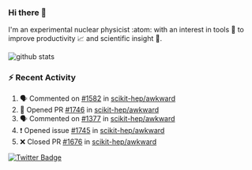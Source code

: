### Hi there 👋 

I'm an experimental nuclear physicist :atom: with an interest in tools :wrench: to improve productivity :chart_with_upwards_trend: and scientific insight :telescope:.

![github stats](https://github-readme-stats.vercel.app/api?username=agoose77&show_icons=true&hide_rank=true&hide_title=true&bg_color=30,e76445,904e95&text_color=efe3ec&icon_color=efe3ec)
<!--
**agoose77/agoose77** is a ✨ _special_ ✨ repository because its `README.md` (this file) appears on your GitHub profile.

Here are some ideas to get you started:

- 🔭 I’m currently working on ...
- 🌱 I’m currently learning ...
- 👯 I’m looking to collaborate on ...
- 🤔 I’m looking for help with ...
- 💬 Ask me about ...
- 📫 How to reach me: ...
- 😄 Pronouns: ...
- ⚡ Fun fact: ...
-->

### :zap: Recent Activity
<!--START_SECTION:activity-->
1. 🗣 Commented on [#1582](https://github.com/scikit-hep/awkward/issues/1582) in [scikit-hep/awkward](https://github.com/scikit-hep/awkward)
2. 💪 Opened PR [#1746](https://github.com/scikit-hep/awkward/pull/1746) in [scikit-hep/awkward](https://github.com/scikit-hep/awkward)
3. 🗣 Commented on [#1377](https://github.com/scikit-hep/awkward/issues/1377) in [scikit-hep/awkward](https://github.com/scikit-hep/awkward)
4. ❗️ Opened issue [#1745](https://github.com/scikit-hep/awkward/issues/1745) in [scikit-hep/awkward](https://github.com/scikit-hep/awkward)
5. ❌ Closed PR [#1676](https://github.com/scikit-hep/awkward/pull/1676) in [scikit-hep/awkward](https://github.com/scikit-hep/awkward)
<!--END_SECTION:activity-->


[![Twitter Badge](https://img.shields.io/twitter/follow/agoose77?style=flat-square&logo=Twitter&logoColor=white&color=cornflowerblue)](https://twitter.com/agoose77)

